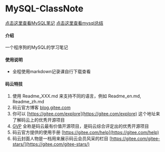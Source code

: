 # MySQL-ClassNote

[点击这里查看MySQL笔记](https://gitee.com/yunaks/MySQL-ClassNote/blob/master/MySQL.md "标题")
[点击这里查看mysql总结](https://gitee.com/yunaks/MySQL-ClassNote/blob/master/MySQL%E6%80%BB%E7%BB%93.md "标题")
#### 介绍
一个程序狗的MySQL的学习笔记

#### 使用说明
- 全程使用markdown记录课自行下载查看



#### 码云特技
1.  使用 Readme\_XXX.md 来支持不同的语言，例如 Readme\_en.md, Readme\_zh.md
2.  码云官方博客 [blog.gitee.com](https://blog.gitee.com)
3.  你可以 [https://gitee.com/explore](https://gitee.com/explore) 这个地址来了解码云上的优秀开源项目
4.  [GVP](https://gitee.com/gvp) 全称是码云最有价值开源项目，是码云综合评定出的优秀开源项目
5.  码云官方提供的使用手册 [https://gitee.com/help](https://gitee.com/help)
6.  码云封面人物是一档用来展示码云会员风采的栏目 [https://gitee.com/gitee-stars/](https://gitee.com/gitee-stars/)
